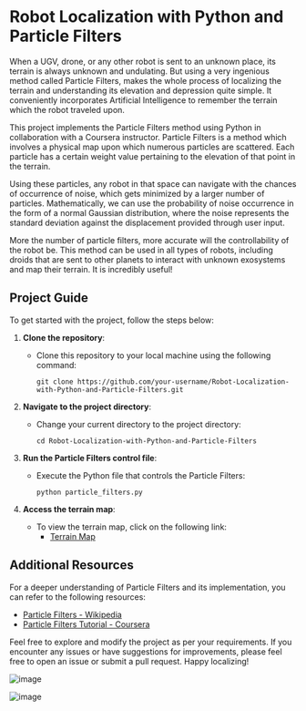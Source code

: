 # Robot Localization with Python and Particle Filters

When a UGV, drone, or any other robot is sent to an unknown place, its terrain is always unknown and undulating. But using a very ingenious method called Particle Filters, makes the whole process of localizing the terrain and understanding its elevation and depression quite simple. It conveniently incorporates Artificial Intelligence to remember the terrain which the robot traveled upon. 

This project implements the Particle Filters method using Python in collaboration with a Coursera instructor. Particle Filters is a method which involves a physical map upon which numerous particles are scattered. Each particle has a certain weight value pertaining to the elevation of that point in the terrain. 

Using these particles, any robot in that space can navigate with the chances of occurrence of noise, which gets minimized by a larger number of particles. Mathematically, we can use the probability of noise occurrence in the form of a normal Gaussian distribution, where the noise represents the standard deviation against the displacement provided through user input. 

More the number of particle filters, more accurate will the controllability of the robot be. This method can be used in all types of robots, including droids that are sent to other planets to interact with unknown exosystems and map their terrain. It is incredibly useful!

## Project Guide

To get started with the project, follow the steps below:

1. **Clone the repository**:
   - Clone this repository to your local machine using the following command:
     ```
     git clone https://github.com/your-username/Robot-Localization-with-Python-and-Particle-Filters.git
     ```

2. **Navigate to the project directory**:
   - Change your current directory to the project directory:
     ```
     cd Robot-Localization-with-Python-and-Particle-Filters
     ```

3. **Run the Particle Filters control file**:
   - Execute the Python file that controls the Particle Filters:
     ```
     python particle_filters.py
     ```

4. **Access the terrain map**:
   - To view the terrain map, click on the following link:
     - [Terrain Map](https://github.com/IronAvenger11-prog/Robot-Localization-with-Python-and-Particle-Filters/blob/main/map.png)

## Additional Resources

For a deeper understanding of Particle Filters and its implementation, you can refer to the following resources:

- [Particle Filters - Wikipedia](https://en.wikipedia.org/wiki/Particle_filter)
- [Particle Filters Tutorial - Coursera](https://www.coursera.org/learn/robotics-perception)

Feel free to explore and modify the project as per your requirements. If you encounter any issues or have suggestions for improvements, please feel free to open an issue or submit a pull request. Happy localizing!

![image](https://github.com/IronAvenger11-prog/Robot-Localization-with-Python-and-Particle-Filters/assets/85229612/d859075a-bce5-443a-9f28-8c36aacdd4e6)

![image](https://github.com/IronAvenger11-prog/Robot-Localization-with-Python-and-Particle-Filters/assets/85229612/fa343fcd-fbf5-4d17-94d3-ecda4fbe0270)



